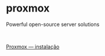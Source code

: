 # proxmox
Powerful open-source server solutions

<br />

[Proxmox — instalação](https://medium.com/@robertocoliver/proxmox-instala%C3%A7%C3%A3o-cf19bc5effac)<br />
<br />
